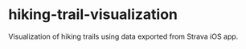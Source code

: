 # hiking-trail-visualization
Visualization of hiking trails using data exported from Strava iOS app.
